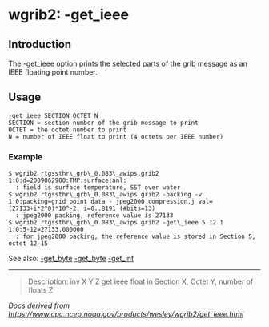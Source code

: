 # wgrib2: -get_ieee

## Introduction

The -get_ieee option prints
the selected parts of the grib message as an IEEE floating
point number.

## Usage

```
-get_ieee SECTION OCTET N
SECTION = section number of the grib message to print
OCTET = the octet number to print
N = number of IEEE float to print (4 octets per IEEE number)
```

### Example

```
$ wgrib2 rtgssthr\_grb\_0.083\_awips.grib2
1:0:d=2009062900:TMP:surface:anl:
  : field is surface temperature, SST over water
$ wgrib2 rtgssthr\_grb\_0.083\_awips.grib2 -packing -v
1:0:packing=grid point data - jpeg2000 compression,j val=(27133+i*2^0)*10^-2, i=0..8191 (#bits=13)
  : jpeg2000 packing, reference value is 27133
$ wgrib2 rtgssthr\_grb\_0.083\_awips.grib2 -get\_ieee 5 12 1
1:0:5-12=27133.000000
  : for jpeg2000 packing, the reference value is stored in Section 5, octet 12-15
```

See also:
[-get_byte](get_byte.md)
[-get_byte](get_hex.md)
[-get_int](get_int.md)

---

> Description: inv X Y Z get ieee float in Section X, Octet Y, number of floats Z

_Docs derived from <https://www.cpc.ncep.noaa.gov/products/wesley/wgrib2/get_ieee.html>_
